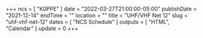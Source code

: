 +++
ncs = [ "K0PPE" ]
date = "2022-03-27T21:00:00-05:00"
publishDate = "2021-12-14"
endTime = ""
location = ""
title = "UHF/VHF Net 12"
slug = "uhf-vhf-net-12"
dates = [ "NCS Schedule" ]
outputs = [ "HTML", "Calendar" ]
update = 0
+++
